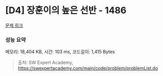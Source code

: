 # [D4] 장훈이의 높은 선반 - 1486 

[문제 링크](https://swexpertacademy.com/main/code/problem/problemDetail.do?contestProbId=AV2b7Yf6ABcBBASw) 

### 성능 요약

메모리: 18,404 KB, 시간: 103 ms, 코드길이: 1,415 Bytes



> 출처: SW Expert Academy, https://swexpertacademy.com/main/code/problem/problemList.do